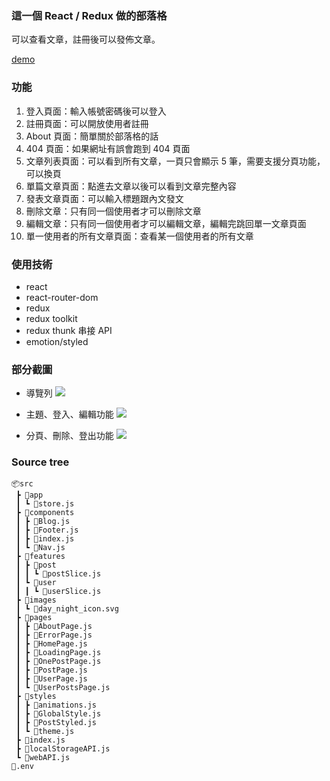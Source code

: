 ### 這一個 React / Redux 做的部落格

可以查看文章，註冊後可以發佈文章。

[demo](https://benben6515.github.io/redux-blog)

### 功能
1. 登入頁面：輸入帳號密碼後可以登入
2. 註冊頁面：可以開放使用者註冊
3. About 頁面：簡單關於部落格的話
3. 404 頁面：如果網址有誤會跑到 404 頁面
4. 文章列表頁面：可以看到所有文章，一頁只會顯示 5 筆，需要支援分頁功能，可以換頁
5. 單篇文章頁面：點進去文章以後可以看到文章完整內容
6. 發表文章頁面：可以輸入標題跟內文發文
7. 刪除文章：只有同一個使用者才可以刪除文章
8. 編輯文章：只有同一個使用者才可以編輯文章，編輯完跳回單一文章頁面
9. 單一使用者的所有文章頁面：查看某一個使用者的所有文章

### 使用技術
- react 
- react-router-dom
- redux
- redux toolkit
- redux thunk 串接 API
- emotion/styled

### 部分截圖

- 導覽列
![](https://i.imgur.com/C9QegVa.gif)

- 主題、登入、編輯功能
![](https://i.imgur.com/s43QSso.gif)

- 分頁、刪除、登出功能
![](https://i.imgur.com/KK5hzti.gif)

### Source tree
```
📦src
 ┣ 📂app
 ┃ ┗ 📜store.js
 ┣ 📂components
 ┃ ┣ 📜Blog.js
 ┃ ┣ 📜Footer.js
 ┃ ┣ 📜index.js
 ┃ ┗ 📜Nav.js
 ┣ 📂features
 ┃ ┣ 📂post
 ┃ ┃ ┗ 📜postSlice.js
 ┃ ┗ 📂user
 ┃ ┃ ┗ 📜userSlice.js
 ┣ 📂images
 ┃ ┗ 📜day_night_icon.svg
 ┣ 📂pages
 ┃ ┣ 📜AboutPage.js
 ┃ ┣ 📜ErrorPage.js
 ┃ ┣ 📜HomePage.js
 ┃ ┣ 📜LoadingPage.js
 ┃ ┣ 📜OnePostPage.js
 ┃ ┣ 📜PostPage.js
 ┃ ┣ 📜UserPage.js
 ┃ ┗ 📜UserPostsPage.js
 ┣ 📂styles
 ┃ ┣ 📜animations.js
 ┃ ┣ 📜GlobalStyle.js
 ┃ ┣ 📜PostStyled.js
 ┃ ┗ 📜theme.js
 ┣ 📜index.js
 ┣ 📜localStorageAPI.js
 ┗ 📜webAPI.js
📜.env
```
